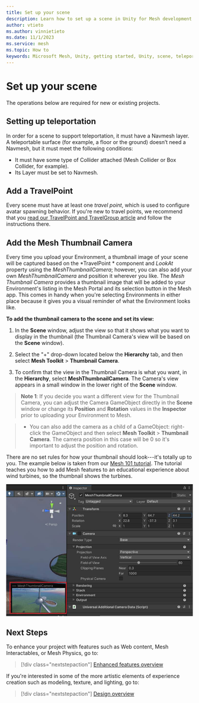 ```yaml
---
title: Set up your scene
description: Learn how to set up a scene in Unity for Mesh development.
author: vtieto
ms.author: vinnietieto
ms.date: 11/1/2023
ms.service: mesh
ms.topic: How to
keywords: Microsoft Mesh, Unity, getting started, Unity, scene, teleportation, navmesh, travelpoint, travelgroup
---
```


# Set up your scene

The operations below are required for new or existing projects.

## Setting up teleportation

In order for a scene to support teleportation, it must have a Navmesh layer. A teleportable surface (for example, a floor or the ground) doesn’t need a Navmesh, but it must meet the following conditions:

- It must have some type of Collider attached (Mesh Collider or Box Collider, for example).  
- Its Layer must be set to Navmesh.

## Add a TravelPoint

Every scene must have at least one *travel point*, which is used to configure avatar spawning behavior. If you're new to travel points, we recommend that you [read our TravelPoint and TravelGroup article](../enhance-your-environment/avatar-and-object-interactions/create-avatar-spawn-and-teleport-points.md) and follow the instructions there.

## Add the Mesh Thumbnail Camera

Every time you upload your Environment, a thumbnail image of your scene will be captured based on the *TravelPoint * component and *LookAt* property using the *MeshThumbnailCamera*; however, you can also add your own *MeshThumbnailCamera* and position it wherever you like.
The *Mesh Thumbnail Camera* provides a thumbnail image that will be
added to your Environment's listing in the Mesh Portal and its
selection button in the Mesh app. This comes in handy when you're
selecting Environments in either place because it gives you a visual
reminder of what the Environment looks like.

**To add the thumbnail camera to the scene and set its view:**

1. In the **Scene** window, adjust the view so that it shows what you
    want to display in the thumbnail (the Thumbnail Camera's view will
    be based on the **Scene** window).

2. Select the "+" drop-down located below the **Hierarchy** tab, and
    then select **Mesh Toolkit** > **Thumbnail Camera**.

3. To confirm that the view in the Thumbnail Camera is what you want,
    in the **Hierarchy**, select **MeshThumbnailCamera**. The Camera's
    view appears in a small window in the lower right of the **Scene**
    window.

> **Note 1**: If you decide you want a different view for the Thumbnail
> Camera, you can adjust the Camera GameObject directly in the **Scene**
> window or change its **Position** and **Rotation** values in the
> **Inspector** prior to uploading your Environment to Mesh.

> - You can also add the camera as a child of a GameObject: right-click the GameObject and then select **Mesh Toolkit** > **Thumbnail Camera**. The camera position in this case will be 0 so it's important to adjust the position and rotation.

There are no set rules for how your thumbnail should look---it's totally
up to you. The example below is taken from our [Mesh 101 tutorial](../../develop/getting-started/mesh-101-tutorial/mesh-101-01-overview-and-setup.md). The tutorial teaches you how to add Mesh features to an educational experience about wind turbines, so the thumbnail shows the turbines.

![A screenshot of a computer Description automatically generated](../../media/get-started-developing-mesh/001-thumbnail-example.png)

## Next Steps

To enhance your project with features such as Web content, Mesh Interactables, or Mesh Physics, go to:

> [!div class="nextstepaction"]
> [Enhanced features overview](../enhance-your-environment/enhanced-features-overview.md)

If you're interested in some of the more artistic elements of experience creation such as modeling, texture, and lighting, go to:

> [!div class="nextstepaction"]
> [Design overview](../design/overview.md)
